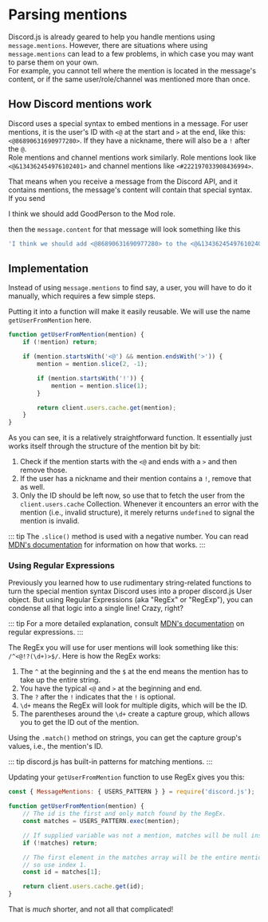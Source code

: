 # Parsing mentions

Discord.js is already geared to help you handle mentions using `message.mentions`.
However, there are situations where using `message.mentions` can lead to a few problems, in which case you may want to parse them on your own.  
For example, you cannot tell where the mention is located in the message's content, or if the same user/role/channel was mentioned more than once.

## How Discord mentions work

Discord uses a special syntax to embed mentions in a message. For user mentions, it is the user's ID with `<@` at the start and `>` at the end, like this: `<@86890631690977280>`. If they have a nickname, there will also be a `!` after the `@`.  
Role mentions and channel mentions work similarly. Role mentions look like `<@&134362454976102401>` and channel mentions like `<#222197033908436994>`.

That means when you receive a message from the Discord API, and it contains mentions, the message's content will contain that special syntax.  
If you send

<DiscordMessages>
	<DiscordMessage profile="user">
		I think we should add <DiscordMention>GoodPerson</DiscordMention> to the <DiscordMention type="role" role-color="#3eaf7c">Mod</DiscordMention> role.
	</DiscordMessage>
</DiscordMessages>

then the `message.content` for that message will look something like this

<!-- eslint-skip -->
```js
'I think we should add <@86890631690977280> to the <@&134362454976102401> role.'
```

## Implementation

Instead of using `message.mentions` to find say, a user, you will have to do it manually, which requires a few simple steps.

Putting it into a function will make it easily reusable. We will use the name `getUserFromMention` here.

```js
function getUserFromMention(mention) {
	if (!mention) return;

	if (mention.startsWith('<@') && mention.endsWith('>')) {
		mention = mention.slice(2, -1);

		if (mention.startsWith('!')) {
			mention = mention.slice(1);
		}

		return client.users.cache.get(mention);
	}
}
```

As you can see, it is a relatively straightforward function.
It essentially just works itself through the structure of the mention bit by bit:
 1. Check if the mention starts with the `<@` and ends with a `>` and then remove those.
 2. If the user has a nickname and their mention contains a `!`, remove that as well.
 3. Only the ID should be left now, so use that to fetch the user from the `client.users.cache` Collection.
Whenever it encounters an error with the mention (i.e., invalid structure), it merely returns `undefined` to signal the mention is invalid.

::: tip
The `.slice()` method is used with a negative number. You can read [MDN's documentation](https://developer.mozilla.org/en-US/docs/Web/JavaScript/Reference/Global_Objects/String/slice) for information on how that works.
:::

### Using Regular Expressions

Previously you learned how to use rudimentary string-related functions to turn the special mention syntax Discord uses into a proper discord.js User object.
But using Regular Expressions (aka "RegEx" or "RegExp"), you can condense all that logic into a single line! Crazy, right?

::: tip
For a more detailed explanation, consult [MDN's documentation](https://developer.mozilla.org/en-US/docs/Web/JavaScript/Reference/Global_Objects/RegExp) on regular expressions.
:::

The RegEx you will use for user mentions will look something like this: `/^<@!?(\d+)>$/`.
Here is how the RegEx works:

 1. The `^` at the beginning and the `$` at the end means the mention has to take up the entire string.
 2. You have the typical `<@` and `>` at the beginning and end.
 3. The `?` after the `!` indicates that the `!` is optional.
 4. `\d+` means the RegEx will look for multiple digits, which will be the ID.
 5. The parentheses around the `\d+` create a capture group, which allows you to get the ID out of the mention.

Using the `.match()` method on strings, you can get the capture group's values, i.e., the mention's ID.

::: tip
discord.js has <DocsLink path="class/MessageMentions?scrollTo=s-CHANNELS_PATTERN">built-in patterns</DocsLink> for matching mentions.
:::

Updating your `getUserFromMention` function to use RegEx gives you this:

```js
const { MessageMentions: { USERS_PATTERN } } = require('discord.js');

function getUserFromMention(mention) {
	// The id is the first and only match found by the RegEx.
	const matches = USERS_PATTERN.exec(mention);

	// If supplied variable was not a mention, matches will be null instead of an array.
	if (!matches) return;

	// The first element in the matches array will be the entire mention, not just the ID,
	// so use index 1.
	const id = matches[1];

	return client.users.cache.get(id);
}
```

That is *much* shorter, and not all that complicated!
